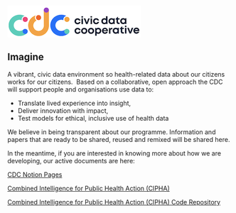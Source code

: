 ![Civic Data Cooperative Logo](/images/cdc-logo.png)

## Imagine

A vibrant, civic data environment so health-related data about our citizens works for our citizens. 
Based on a collaborative, open approach the CDC will support people and organisations use data to:

* Translate lived experience into insight, 
* Deliver innovation with impact,
* Test models for ethical, inclusive use of health data

We believe in being transparent about our programme. Information and papers that are ready to be shared, reused and remixed will be shared here.

In the meantime, if you are interested in knowing more about how we are developing, our active documents are here: 

[CDC Notion Pages](https://www.notion.so/Civic-Data-Cooperative-fc587f76dd1a4e01a66326cafaf81270)

[Combined Intelligence for Public Health Action (CIPHA)](https://www.cipha.nhs.uk) 

[Combined Intelligence for Public Health Action (CIPHA) Code Repository](https://github.com/cipha-uk) 

